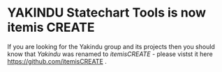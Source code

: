 # YAKINDU Statechart Tools is now itemis CREATE

If you are looking for the Yakindu group and its projects then you should know that _Yakindu_ was renamed to _itemisCREATE_ - please vistst it here https://github.com/itemisCREATE .
 
 






